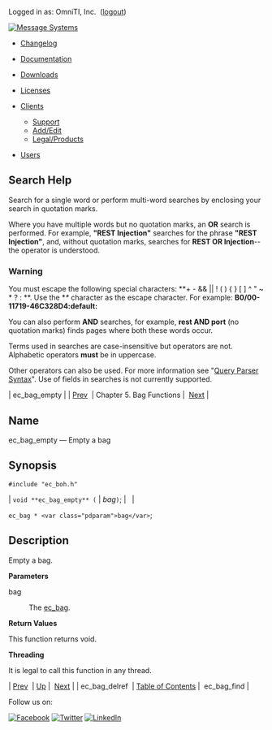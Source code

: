 Logged in as: OmniTI, Inc.  ([logout](https://support.messagesystems.com/logout.php))

[![Message Systems](https://support.messagesystems.com/images/ms-white205.png)](https://support.messagesystems.com/start.php) 

*   [Changelog](https://support.messagesystems.com/start.php?show=changelog)
*   [Documentation](https://support.messagesystems.com/docs/)
*   [Downloads](https://support.messagesystems.com/start.php)

*   [Licenses](https://support.messagesystems.com/license_summary.php)
*   <a href="">Clients</a>
    *   [Support](https://support.messagesystems.com/cs.php)
    *   [Add/Edit](https://support.messagesystems.com/edit_client.php)
    *   [Legal/Products](https://support.messagesystems.com/edit_products.php)
*   [Users](https://support.messagesystems.com/edit_customer.php)

## Search Help

Search for a single word or perform multi-word searches by enclosing your search in quotation marks.

Where you have multiple words but no quotation marks, an **OR** search is performed. For example, **"REST Injection"** searches for the phrase **"REST Injection"**, and, without quotation marks, searches for **REST OR Injection**--the operator is understood.

### Warning

You must escape the following special characters: **+ - && || ! ( ) { } [ ] ^ " ~ * ? : \**. Use the **\** character as the escape character. For example: **B0/00-11719-46C328D4\:default\:**

You can also perform **AND** searches, for example, **rest AND port** (no quotation marks) finds pages where both these words occur.

Terms used in searches are case-insensitive but operators are not. Alphabetic operators **must** be in uppercase.

Other operators can also be used. For more information see "[Query Parser Syntax](https://lucene.apache.org/core/old_versioned_docs/versions/3_0_0/queryparsersyntax.html)". Use of fields in searches is not currently supported.

| ec_bag_empty |
| [Prev](apis.ec_bag_delref.php)  | Chapter 5. Bag Functions |  [Next](apis.ec_bag_find.php) |

<a name="apis.ec_bag_empty"></a>
## Name

ec_bag_empty — Empty a bag

## Synopsis

`#include "ec_boh.h"`

| `void **ec_bag_empty** (` | <var class="pdparam">bag</var>`)`; |   |

`ec_bag * <var class="pdparam">bag</var>`;<a name="idp19846192"></a>
## Description

Empty a bag.

**Parameters**

<dl class="variablelist">

<dt>bag</dt>

<dd>

The [ec_bag](structs.ec_bag.php "68.16. ec_bag").

</dd>

</dl>

**Return Values**

This function returns void.

**Threading**

It is legal to call this function in any thread.

| [Prev](apis.ec_bag_delref.php)  | [Up](bag.php) |  [Next](apis.ec_bag_find.php) |
| ec_bag_delref  | [Table of Contents](index.php) |  ec_bag_find |

Follow us on:

[![Facebook](https://support.messagesystems.com/images/icon-facebook.png)](http://www.facebook.com/messagesystems) [![Twitter](https://support.messagesystems.com/images/icon-twitter.png)](http://twitter.com/#!/MessageSystems) [![LinkedIn](https://support.messagesystems.com/images/icon-linkedin.png)](http://www.linkedin.com/company/message-systems)
